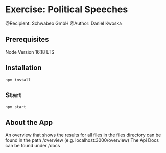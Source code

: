 # Exercise: Political Speeches 
@Recipient: Schwabeo GmbH
@Author: Daniel Kwoska

## Prerequisites
Node Version 16.18 LTS

## Installation
`npm install`

## Start
`npm start`

## About the App 
An overview that shows the results for all files in the files directory can be found in the path /overview (e.g. localhost:3000/overview)
The Api Docs can be found under /docs 
